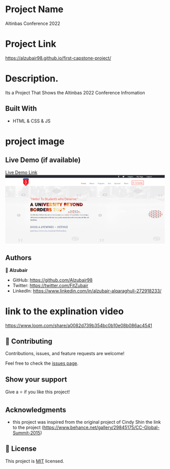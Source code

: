 
# Project Name
Altinbas Conference 2022 

# Project Link
https://alzubair98.github.io/first-capstone-project/

# Description.
Its a Project That Shows the Altinbas 2022 Conference Infromation

## Built With

- HTML & CSS & JS

# project image


## Live Demo (if available)

[Live Demo Link](https://alzubair98.github.io/first-capstone-project/)
![](images/project-img.png)
## Authors

👤 **Alzubair**

- GitHub: https://github.com/Alzubair98
- Twitter: https://twitter.com/FitZubair
- LinkedIn: https://www.linkedin.com/in/alzubair-alqaraghuli-272918233/

# link to the explination video
https://www.loom.com/share/a0082d739b354bc0b10e08b086ac4541

## 🤝 Contributing

Contributions, issues, and feature requests are welcome!

Feel free to check the [issues page](https://github.com/Alzubair98/Hello---micro/issues).

## Show your support

Give a ⭐️ if you like this project!

## Acknowledgments

- this project was inspired from the original project of Cindy Shin 
  the link to the project (https://www.behance.net/gallery/29845175/CC-Global-Summit-2015)

## 📝 License

This project is [MIT](./MIT.md) licensed.